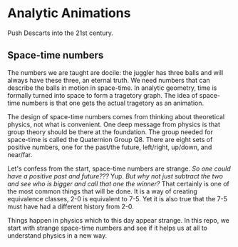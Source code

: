 # Analytic Animations

Push Descarts into the 21st century.

## Space-time numbers

The numbers we are taught are docile: the juggler has three balls and will
always have these three, an eternal truth. We need numbers that can describe
the balls in motion in space-time. In analytic geometry, time is formally
turned into space to form a tragetory graph. The idea of space-time numbers is
that one gets the actual tragetory as an animation.

The design of space-time numbers comes from thinking about theoretical physics,
not what is convenient. One deep message from physics is that group theory
should be there at the foundation. The group needed for space-time is called
the Quaternion Group Q8. There are eight sets of positive numbers, one for the
past/the future, left/right, up/down, and near/far.

Let's confess from the start, space-time numbers are strange. _So one could
have a positive past and future???_ Yup. _But why not just subtract the two and
see who is bigger and call that one the winner?_ That certainly is one of the
most common things that will be done. It is a way of creating equivalence
classes, 2-0 is equivalent to 7-5. Yet it is also true that the 7-5 must have
had a different history from 2-0. 

Things happen in physics which to this day appear strange. In this repo, we
start with strange space-time numbers and see if it helps us at all to
understand physics in a new way.
